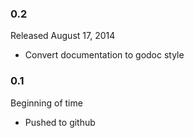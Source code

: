 ### 0.2
Released August 17, 2014
* Convert documentation to godoc style

### 0.1
Beginning of time
* Pushed to github
